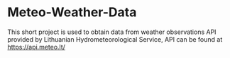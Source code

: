 # Meteo-Weather-Data

This short project is used to obtain data from weather observations API provided by Lithuanian Hydrometeorological Service, API can be found at https://api.meteo.lt/
